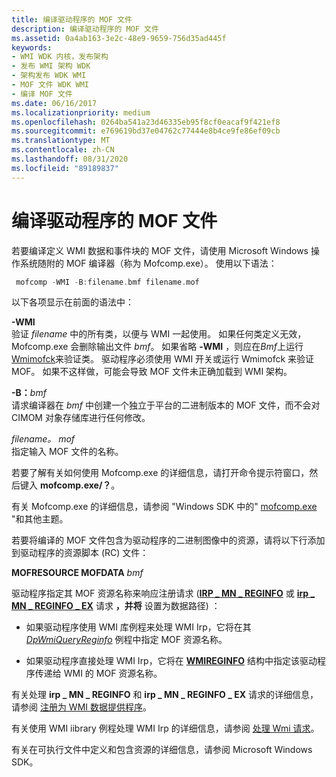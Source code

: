 ```yaml
---
title: 编译驱动程序的 MOF 文件
description: 编译驱动程序的 MOF 文件
ms.assetid: 0a4ab163-3e2c-48e9-9659-756d35ad445f
keywords:
- WMI WDK 内核，发布架构
- 发布 WMI 架构 WDK
- 架构发布 WDK WMI
- MOF 文件 WDK WMI
- 编译 MOF 文件
ms.date: 06/16/2017
ms.localizationpriority: medium
ms.openlocfilehash: 0264ba541a23d46335eb95f8cf0eacaf9f421ef8
ms.sourcegitcommit: e769619bd37e04762c77444e8b4ce9fe86ef09cb
ms.translationtype: MT
ms.contentlocale: zh-CN
ms.lasthandoff: 08/31/2020
ms.locfileid: "89189837"
---
```

# <a name="compiling-a-drivers-mof-file"></a>编译驱动程序的 MOF 文件





若要编译定义 WMI 数据和事件块的 MOF 文件，请使用 Microsoft Windows 操作系统随附的 MOF 编译器（称为 Mofcomp.exe）。 使用以下语法：

```cpp
 mofcomp -WMI -B:filename.bmf filename.mof
```

以下各项显示在前面的语法中：

<a href="" id="-wmi"></a>**-WMI**  
验证 *filename* 中的所有类，以便与 WMI 一起使用。 如果任何类定义无效，Mofcomp.exe 会删除输出文件 *bmf*。 如果省略 **-WMI** ，则应在*Bmf*上运行[Wmimofck](using-wmimofck-exe.md)来验证类。 驱动程序必须使用 WMI 开关或运行 Wmimofck 来验证 MOF。 如果不这样做，可能会导致 MOF 文件未正确加载到 WMI 架构。

<a href="" id="-b-filename-bmf"></a>**-B：**<em>bmf</em>  
请求编译器在 *bmf* 中创建一个独立于平台的二进制版本的 MOF 文件，而不会对 CIMOM 对象存储库进行任何修改。

<a href="" id="filename-mof"></a>*filename。 mof*  
指定输入 MOF 文件的名称。

若要了解有关如何使用 Mofcomp.exe 的详细信息，请打开命令提示符窗口，然后键入 **mofcomp.exe/？**。

有关 Mofcomp.exe 的详细信息，请参阅 "Windows SDK 中的" [mofcomp.exe](https://go.microsoft.com/fwlink/p/?linkid=51316) "和其他主题。

若要将编译的 MOF 文件包含为驱动程序的二进制图像中的资源，请将以下行添加到驱动程序的资源脚本 (RC) 文件：

**MOFRESOURCE MOFDATA** *bmf*

驱动程序指定其 MOF 资源名称来响应注册请求 ([**IRP \_ MN \_ REGINFO**](./irp-mn-reginfo.md) 或 [**irp \_ MN \_ REGINFO \_ EX**](./irp-mn-reginfo-ex.md) 请求 **，并将** 设置为数据路径) ：

-   如果驱动程序使用 WMI 库例程来处理 WMI Irp，它将在其 [*DpWmiQueryReginfo*](/windows-hardware/drivers/ddi/wmilib/nc-wmilib-wmi_query_reginfo_callback) 例程中指定 MOF 资源名称。

-   如果驱动程序直接处理 WMI Irp，它将在 [**WMIREGINFO**](/windows-hardware/drivers/ddi/wmistr/ns-wmistr-wmireginfow) 结构中指定该驱动程序传递给 WMI 的 MOF 资源名称。

有关处理 **irp \_ MN \_ REGINFO** 和 **irp \_ MN \_ REGINFO \_ EX** 请求的详细信息，请参阅 [注册为 WMI 数据提供程序](registering-as-a-wmi-data-provider.md)。

有关使用 WMI iibrary 例程处理 WMI Irp 的详细信息，请参阅 [处理 Wmi 请求](handling-wmi-requests.md)。

有关在可执行文件中定义和包含资源的详细信息，请参阅 Microsoft Windows SDK。

 

